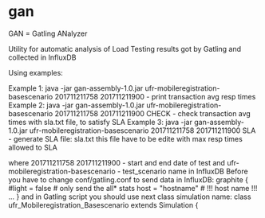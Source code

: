 # gan
GAN = Gatling ANalyzer

Utility for automatic analysis of Load Testing results got by Gatling and collected in InfluxDB

Using examples:

Example 1: java -jar gan-assembly-1.0.jar ufr-mobileregistration-basescenario 201711211758 201711211900 -  print transaction avg resp times
Example 2: java -jar gan-assembly-1.0.jar ufr-mobileregistration-basescenario 201711211758 201711211900 CHECK - check transaction avg times with sla.txt file, to satisfy SLA
Example 3: java -jar gan-assembly-1.0.jar ufr-mobileregistration-basescenario 201711211758 201711211900 SLA - generate SLA file: sla.txt this file have to be edite with max resp times allowed to SLA

where 201711211758 201711211900 - start and end date of test
and ufr-mobileregistration-basescenario - test_scenario name in InfluxDB 
Before you have to change conf/gatling.conf to send data in InfluxDB: 
graphite {
  #light = false              # only send the all* stats
  host = "hostname"         # !!! host name !!!
  ...
  }
and in Gatling script you should use next class simulation name:
class ufr_Mobileregistration_Basescenario extends Simulation {
 
